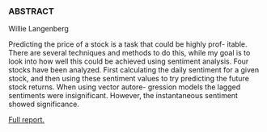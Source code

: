 <h3>ABSTRACT</h3>

Willie Langenberg

Predicting the price of a stock is a task that could be highly prof-
itable. There are several techniques and methods to do this, while my
goal is to look into how well this could be achieved using sentiment
analysis. Four stocks have been analyzed. First calculating the daily
sentiment for a given stock, and then using these sentiment values to
try predicting the future stock returns. When using vector autore-
gression models the lagged sentiments were insignificant. However,
the instantaneous sentiment showed significance.


[Full report.](report.pdf)
